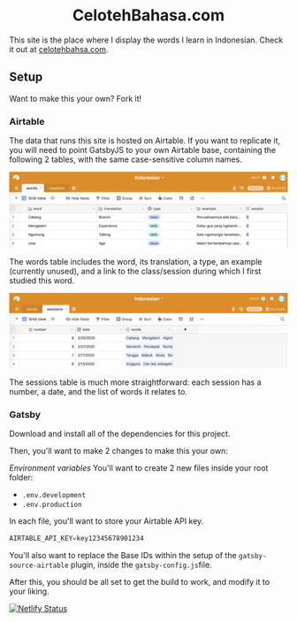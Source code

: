 <h1 align="center">
 CelotehBahasa.com
</h1>

This site is the place where I display the words I learn in Indonesian. 
Check it out at [celotehbahsa.com](https://celotehbahsa.com). 

## Setup

Want to make this your own? Fork it!

### Airtable
The data that runs this site is hosted on Airtable. If you want to replicate it, you will need to point GatsbyJS to your own Airtable base, containing the following 2 tables, with the same case-sensitive column names.

![Words table setup](https://github.com/theoBLT/indonesian/blob/master/README_images/words_table_setup.png)

The words table includes the word, its translation, a type, an example (currently unused), and a link to the class/session during which I first studied this word. 

![Sessions table setup](https://github.com/theoBLT/indonesian/blob/master/README_images/sessions_table_setup.png)

The sessions table is much more straightforward: each session has a number, a date, and the list of words it relates to. 

### Gatsby
Download and install all of the dependencies for this project. 

Then, you'll want to make 2 changes to make this your own: 

*Environment variables* 
You'll want to create 2 new files inside your root folder: 
* `.env.development`
* `.env.production`

In each file, you'll want to store your Airtable API key.

``` javascript
AIRTABLE_API_KEY=key12345678901234
```

You'll also want to replace the Base IDs within the setup of the `gatsby-source-airtable` plugin, inside the `gatsby-config.js`file.

After this, you should be all set to get the build to work, and modify it to your liking. 


[![Netlify Status](https://api.netlify.com/api/v1/badges/c21155b7-2c84-45c3-8f48-aa305d45801e/deploy-status)](https://app.netlify.com/sites/lucid-curie-27eb3e/deploys)